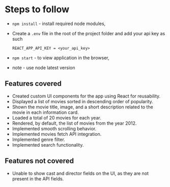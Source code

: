 # Steps to follow

* `npm install` - install required node modules,

* Create a `.env` file in the root of the project folder and add your api key as such

  ```
  REACT_APP_API_KEY = <your_api_key>
  ```
* `npm start` - to view application in the browser,

* note - use node latest version

## Features covered

* Created custom UI components for the app using React for reusability.
* Displayed a list of movies sorted in descending order of popularity.
* Shown the movie title, image, and a short description related to the movie in each information card.
* Loaded a total of 20 movies for each year.
* Rendered, by default, the list of movies from the year 2012.
* Implemented smooth scrolling behavior.
* Implemented movies fetch API integration.
* Implemented genre filter.
* Implemented search functionality.

## Features not covered

* Unable to show cast and director fields on the UI, as they are not present in the API fields.